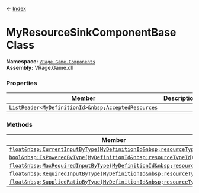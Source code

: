 ← [Index](index)
# MyResourceSinkComponentBase Class
**Namespace:** [`VRage.Game.Components`](VRage.Game.Components)  
**Assembly:** VRage.Game.dll  
### Properties
|Member|Description|
|---|---|
|[`ListReader<MyDefinitionId>&nbsp;AcceptedResources`](VRage.Game.Components.AcceptedResources)||
### Methods
|Member|Description|
|---|---|
|[`float&nbsp;CurrentInputByType(MyDefinitionId&nbsp;resourceTypeId)`](VRage.Game.Components.CurrentInputByType)||
|[`bool&nbsp;IsPoweredByType(MyDefinitionId&nbsp;resourceTypeId)`](VRage.Game.Components.IsPoweredByType)||
|[`float&nbsp;MaxRequiredInputByType(MyDefinitionId&nbsp;resourceTypeId)`](VRage.Game.Components.MaxRequiredInputByType)||
|[`float&nbsp;RequiredInputByType(MyDefinitionId&nbsp;resourceTypeId)`](VRage.Game.Components.RequiredInputByType)||
|[`float&nbsp;SuppliedRatioByType(MyDefinitionId&nbsp;resourceTypeId)`](VRage.Game.Components.SuppliedRatioByType)||
